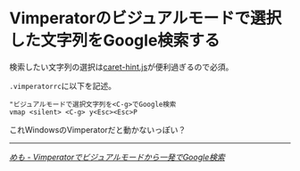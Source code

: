 # <span>Vimperatorのビジュアルモードで</span><span>選択した文字列をGoogle検索する</span>

検索したい文字列の選択は[caret-hint.js](http://coderepos.org/share/browser/lang/javascript/vimperator-plugins/trunk/caret-hint.js?rev=36960)が便利過ぎるので必須。

<!-- READMORE -->

`.vimperatorrc`に以下を記述。

~~~ vim
"ビジュアルモードで選択文字列を<C-g>でGoogle検索
vmap <silent> <C-g> y<Esc><Esc>P
~~~

これWindowsのVimperatorだと動かないっぽい？

* * *

<cite>[めも - Vimperatorでビジュアルモードから一発でGoogle検索](http://memo.officebrook.net/20090803.html)</cite>
